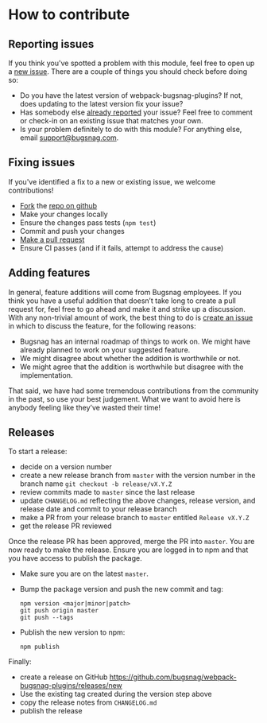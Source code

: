 # How to contribute

## Reporting issues

If you think you've spotted a problem with this module, feel free to open up a
[new issue](https://github.com/bugsnag/webpack-bugsnag-plugins/issues/new). There are a couple
of things you should check before doing so:

- Do you have the latest version of webpack-bugsnag-plugins? If not, does updating to the latest
version fix your issue?
- Has somebody else [already reported](https://github.com/bugsnag/webpack-bugsnag-plugins/issues?utf8=%E2%9C%93&q=is%3Aissue%20is%3Aopen) your issue? Feel free to comment or check-in on an existing issue that matches your own.
- Is your problem definitely to do with this module? For anything else, email [support@bugsnag.com](mailto:support@bugsnag.com).

## Fixing issues

If you've identified a fix to a new or existing issue, we welcome contributions!

- [Fork](https://help.github.com/articles/fork-a-repo) the [repo on github](https://github.com/bugsnag/webpack-bugsnag-plugins)
- Make your changes locally
- Ensure the changes pass tests (`npm test`)
- Commit and push your changes
- [Make a pull request](https://help.github.com/articles/using-pull-requests)
- Ensure CI passes (and if it fails, attempt to address the cause)

## Adding features

In general, feature additions will come from Bugsnag employees. If you think you have
a useful addition that doesn’t take long to create a pull request for, feel free
to go ahead and make it and strike up a discussion. With any non-trivial amount
of work, the best thing to do is [create an issue](https://github.com/bugsnag/webpack-bugsnag-plugins/issues/new)
in which to discuss the feature, for the following reasons:

- Bugsnag has an internal roadmap of things to work on. We might have already planned to
work on your suggested feature.
- We might disagree about whether the addition is worthwhile or not.
- We might agree that the addition is worthwhile but disagree with the implementation.

That said, we have had some tremendous contributions from the community in the past,
so use your best judgement. What we want to avoid here is anybody feeling like they’ve
wasted their time!

## Releases

To start a release:

- decide on a version number
- create a new release branch from `master` with the version number in the branch name `git checkout -b release/vX.Y.Z`
- review commits made to `master` since the last release
- update `CHANGELOG.md` reflecting the above changes, release version, and release date and commit to your release branch
- make a PR from your release branch to `master` entitled `Release vX.Y.Z`
- get the release PR reviewed

Once the release PR has been approved, merge the PR into `master`. You are now ready to make the release. Ensure you are logged in to npm and that you have access to publish the package.

- Make sure you are on the latest `master`.

- Bump the package version and push the new commit and tag:

  ```
  npm version <major|minor|patch>
  git push origin master
  git push --tags
  ```

- Publish the new version to npm:

  ```
  npm publish
  ```

Finally:

- create a release on GitHub https://github.com/bugsnag/webpack-bugsnag-plugins/releases/new
- Use the existing tag created during the version step above
- copy the release notes from `CHANGELOG.md`
- publish the release